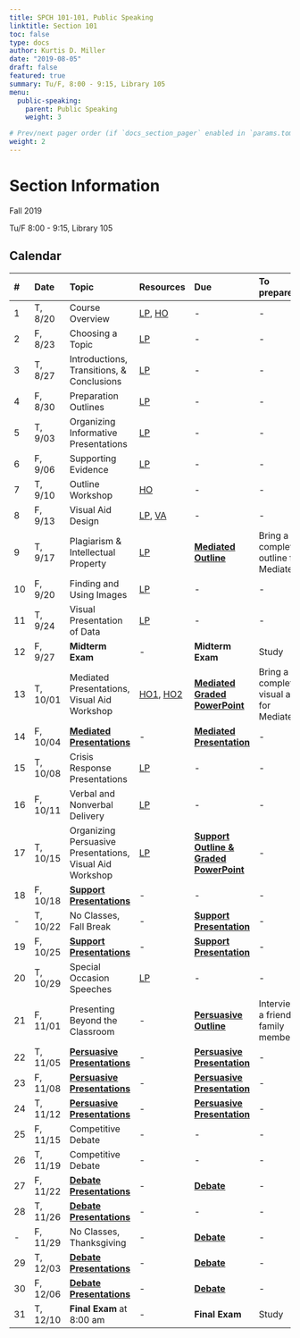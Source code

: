 ```yaml
---
title: SPCH 101-101, Public Speaking
linktitle: Section 101
toc: false
type: docs
author: Kurtis D. Miller
date: "2019-08-05"
draft: false
featured: true
summary: Tu/F, 8:00 - 9:15, Library 105
menu:
  public-speaking:
    parent: Public Speaking
    weight: 3

# Prev/next pager order (if `docs_section_pager` enabled in `params.toml`)
weight: 2
---
```


Section Information
===================

Fall 2019

Tu/F 8:00 - 9:15, Library 105

[ho-s]:   /course/public-speaking/SPCH-101-101-FA19-KM.pdf "Handout - Syllabus"

<!-- more -->

Calendar
--------

| #  | Date     | Topic                                                    | Resources                   | Due                                                | To prepare…                               |
|:--|:-----------|:--------------------------|:----------|:-----------------------|:---------------------------|
|  1 | T,  8/20 | Course Overview                                          | [LP][lp-co], [HO][ho-s]     | -                                                  | -                                         |
|  2 | F,  8/23 | Choosing a Topic                                         | [LP][lp-ts]                 | -                                                  | -                                         |
|  3 | T,  8/27 | Introductions, Transitions, & Conclusions                | [LP][lp-itc]                | -                                                  | -                                         |
|  4 | F,  8/30 | Preparation Outlines                                     | [LP][lp-po]                 | -                                                  | -                                         |
|  5 | T,  9/03 | Organizing Informative Presentations                     | [LP][lp-oip]                | -                                                  | -                                         |
|  6 | F,  9/06 | Supporting Evidence                                      | [LP][lp-se]                 | -                                                  | -                                         |
|  7 | T,  9/10 | Outline Workshop                                         | [HO][ho-or]                 | -                                                  | -                                         |
|  8 | F,  9/13 | Visual Aid Design                                        | [LP][lp-vad], [VA][va-ex]   | -                                                  | -                                         |
|  9 | T,  9/17 | Plagiarism & Intellectual Property                       | [LP][lp-pip]                | **[Mediated Outline][Mediated]**                   | Bring a completed outline for Mediated    |
| 10 | F,  9/20 | Finding and Using Images                                 | [LP][lp-fui]                | -                                                  | -                                         |
| 11 | T,  9/24 | Visual Presentation of Data                              | [LP][lp-vpd]                | -                                                  | -                                         |
| 12 | F,  9/27 | **Midterm Exam**                                         | -                           | **Midterm Exam**                                   | Study                                     |
| 13 | T, 10/01 | Mediated Presentations, Visual Aid Workshop              | [HO1][ho-gpr], [HO2][ho-pr] | **[Mediated Graded PowerPoint][Mediated]**         | Bring a completed visual aid for Mediated |
| 14 | F, 10/04 | **[Mediated Presentations][Mediated]**                   | -                           | **[Mediated Presentation][Mediated]**              | -                                         |
| 15 | T, 10/08 | Crisis Response Presentations                            | [LP][lp-crp]                | -                                                  | -                                         |
| 16 | F, 10/11 | Verbal and Nonverbal Delivery                            | [LP][lp-vnd]                | -                                                  | -                                         |
| 17 | T, 10/15 | Organizing Persuasive Presentations, Visual Aid Workshop | [LP][lp-opp]                | **[Support Outline & Graded PowerPoint][Support]** | -                                         |
| 18 | F, 10/18 | **[Support Presentations][Support]**                     | -                           | -                                                  | -                                         |
| -  | T, 10/22 | No Classes, Fall Break                                   | -                           | **[Support Presentation][Support]**                | -                                         |
| 19 | F, 10/25 | **[Support Presentations][Support]**                     | -                           | **[Support Presentation][Support]**                | -                                         |
| 20 | T, 10/29 | Special Occasion Speeches                                | [LP][lp-sop]                | -                                                  | -                                         |
| 21 | F, 11/01 | Presenting Beyond the Classroom                          | -                           | **[Persuasive Outline][Persuasive]**               | Interview a friend or family member       |
| 22 | T, 11/05 | **[Persuasive Presentations][Persuasive]**               | -                           | **[Persuasive Presentation][Persuasive]**          | -                                         |
| 23 | F, 11/08 | **[Persuasive Presentations][Persuasive]**               | -                           | **[Persuasive Presentation][Persuasive]**          | -                                         |
| 24 | T, 11/12 | **[Persuasive Presentations][Persuasive]**               | -                           | **[Persuasive Presentation][Persuasive]**          | -                                         |
| 25 | F, 11/15 | Competitive Debate                                       | -                           | -                                                  | -                                         |
| 26 | T, 11/19 | Competitive Debate                                       | -                           | -                                                  | -                                         |
| 27 | F, 11/22 | **[Debate Presentations][Debate]**                       | -                           | **[Debate][]**                                     | -                                         |
| 28 | T, 11/26 | **[Debate Presentations][Debate]**                       | -                           | -                                                  | -                                         |
| -  | F, 11/29 | No Classes, Thanksgiving                                 | -                           | **[Debate][]**                                     | -                                         |
| 29 | T, 12/03 | **[Debate Presentations][Debate]**                       | -                           | **[Debate][]**                                     | -                                         |
| 30 | F, 12/06 | **[Debate Presentations][Debate]**                       | -                           | **[Debate][]**                                     | -                                         |
| 31 | T, 12/10 | **Final Exam** at 8:00 am                                | -                           | **Final Exam**                                     | Study                                     |

<!-- Assignment Links -->
[Debate]:            /course/public-speaking/assignment/debate-assignment                  "Assignment description"
[Mediated]:          /course/public-speaking/assignment/mediated-assignment                "Assignment description"
[Persuasive]:        /course/public-speaking/assignment/persuasive-assignment              "Assignment description"
[Support]:           /course/public-speaking/assignment/support-assignment                 "Assignment description"

<!-- handout links -->
[ho-gpr]: /course/public-speaking/handout/graded-powerpoint-rubric.pdf "Handout - Graded PowerPoint Rubric"
[ho-or]:  /course/public-speaking/handout/outline-rubric.pdf           "Handout - Outline Grading Rubric"
[ho-pr]:  /course/public-speaking/handout/presentation-rubric.pdf      "Handout - Presentation Rubric"


<!-- lesson plan links -->
[lp-co]:       /course/public-speaking/lesson-plan/course-overview/                            "Lesson Plan"
[lp-opp]:      /course/public-speaking/lesson-plan/organizing-persuasive-presentations/        "Lesson Plan"
[lp-crp]:      /course/public-speaking/lesson-plan/crisis-response-presentations/              "Lesson Plan"
[lp-fui]:      /course/public-speaking/lesson-plan/finding-and-using-images/                   "Lesson Plan"
[lp-itc]:      /course/public-speaking/lesson-plan/introductions-transitions-and-conclusions/  "Lesson Plan"
[lp-lf]:       /course/public-speaking/lesson-plan/logical-fallacies/                          "Lesson Plan"
[lp-oip]:      /course/public-speaking/lesson-plan/organizing-informative-presentations/       "Lesson Plan"
[lp-piat]:     /course/public-speaking/lesson-plan/presenting-in-a-team/                       "Lesson Plan"
[lp-pip]:      /course/public-speaking/lesson-plan/plagiarism-and-intellectual-property/       "Lesson Plan"
[lp-po]:       /course/public-speaking/lesson-plan/preparation-outlines/                       "Lesson Plan"
[lp-pteaa]:    /course/public-speaking/lesson-plan/persuasive-targets-effects-and-appeals/     "Lesson Plan"
[lp-se]:       /course/public-speaking/lesson-plan/supporting-evidence/                        "Lesson Plan"
[lp-sop]:      /course/public-speaking/lesson-plan/special-occasion-presentations/             "Lesson Plan"
[lp-ts]:       /course/public-speaking/lesson-plan/topic-selection/                            "Lesson Plan"
[lp-vad]:      /course/public-speaking/lesson-plan/visual-aid-design/                          "Lesson Plan"
[lp-vnd]:      /course/public-speaking/lesson-plan/verbal-and-nonverbal-delivery/              "Lesson Plan"
[lp-vpd]:      /course/public-speaking/lesson-plan/visual-presentation-of-data/                "Lesson Plan"


<!-- visual aid links-->
[va-ex]:  /course/public-speaking/visual-aid/example-visual-aid.pptx "Visual Aid"
